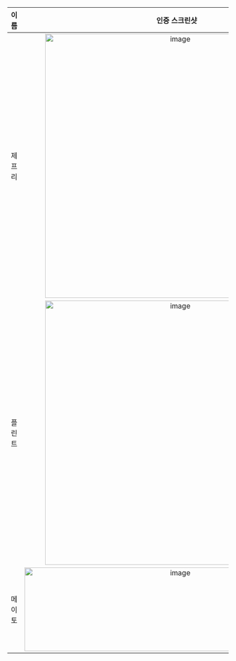 | **이름** | **인증 스크린샷** |
|:--------:|:-----------------:|
| 제프리 | <img width="600" alt="image" src="https://github.com/user-attachments/assets/c87dfbe5-ef69-4649-aa7f-7bd802f5ac5f" /> |
| 플린트 | <img width="600" alt="image" src="https://github.com/user-attachments/assets/211a584e-c3d3-45e0-93c2-94a0cfe7dd7f" /> |
| 메이토 | <img width="694" height="190" alt="image" src="https://github.com/user-attachments/assets/4514d5a6-63dc-43e7-87f1-cd0edeaef8a7" />|
